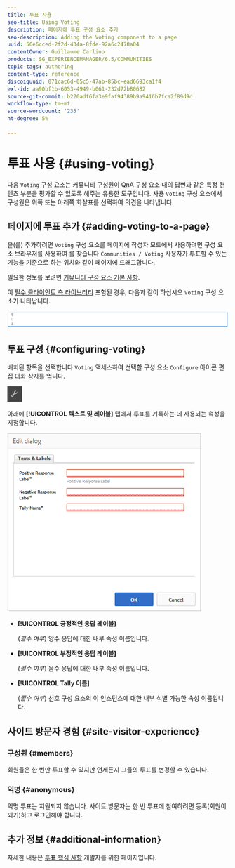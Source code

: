 ```yaml
---
title: 투표 사용
seo-title: Using Voting
description: 페이지에 투표 구성 요소 추가
seo-description: Adding the Voting component to a page
uuid: 56e6cced-2f2d-434a-8fde-92a6c2478a04
contentOwner: Guillaume Carlino
products: SG_EXPERIENCEMANAGER/6.5/COMMUNITIES
topic-tags: authoring
content-type: reference
discoiquuid: 071cac6d-05c5-47ab-85bc-ead6693ca1f4
exl-id: aa90bf1b-6053-4949-b061-232d72b80682
source-git-commit: b220adf6fa3e9faf94389b9a9416b7fca2f89d9d
workflow-type: tm+mt
source-wordcount: '235'
ht-degree: 5%

---
```


# 투표 사용 {#using-voting}

다음 `Voting` 구성 요소는 커뮤니티 구성원이 QnA 구성 요소 내의 답변과 같은 특정 컨텐츠 부분을 평가할 수 있도록 해주는 유용한 도구입니다. 사용 `Voting` 구성 요소에서 구성원은 위쪽 또는 아래쪽 화살표를 선택하여 의견을 나타냅니다.

## 페이지에 투표 추가 {#adding-voting-to-a-page}

을(를) 추가하려면 `Voting` 구성 요소를 페이지에 작성자 모드에서 사용하려면 구성 요소 브라우저를 사용하여 를 찾습니다 `Communities / Voting` 사용자가 투표할 수 있는 기능을 기준으로 하는 위치와 같이 페이지에 드래그합니다.

필요한 정보를 보려면 [커뮤니티 구성 요소 기본 사항](basics.md).

이 [필수 클라이언트 측 라이브러리](essentials-voting.md#essentials-for-client-side) 포함된 경우, 다음과 같이 하십시오 `Voting` 구성 요소가 나타납니다.

![투표 요소](assets/voting-component.png)

## 투표 구성 {#configuring-voting}

배치된 항목을 선택합니다 `Voting` 액세스하여 선택할 구성 요소 `Configure` 아이콘 편집 대화 상자를 엽니다.

![구성](assets/configure-new.png)

아래에 **[!UICONTROL 텍스트 및 레이블]** 탭에서 투표를 기록하는 데 사용되는 속성을 지정합니다.

![투표 레이블](assets/voting-label.png)

* **[!UICONTROL 긍정적인 응답 레이블]**

   (*필수 여부*) 양수 응답에 대한 내부 속성 이름입니다.

* **[!UICONTROL 부정적인 응답 레이블]**

   (*필수 여부*) 음수 응답에 대한 내부 속성 이름입니다.

* **[!UICONTROL Tally 이름]**

   (*필수 여부*) 선호 구성 요소의 이 인스턴스에 대한 내부 식별 가능한 속성 이름입니다.

## 사이트 방문자 경험 {#site-visitor-experience}

### 구성원 {#members}

회원들은 한 번만 투표할 수 있지만 언제든지 그들의 투표를 변경할 수 있습니다.

### 익명 {#anonymous}

익명 투표는 지원되지 않습니다. 사이트 방문자는 한 번 투표에 참여하려면 등록(회원이 되기)하고 로그인해야 합니다.

## 추가 정보 {#additional-information}

자세한 내용은 [투표 핵심 사항](essentials-voting.md) 개발자를 위한 페이지입니다.
